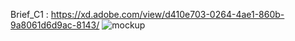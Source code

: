 Brief_C1 : https://xd.adobe.com/view/d410e703-0264-4ae1-860b-9a8061d6d9ac-8143/
<img src="mockup.jpg" alt="mockup"/>
